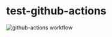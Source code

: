 # test-github-actions

![github-actions workflow](https://github.com/richgreen-moj/test-github-actions/actions/workflows/github-actions.yml/badge.svg)
